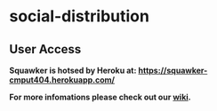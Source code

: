 # social-distribution

## User Access
**Squawker is hotsed by Heroku at: https://squawker-cmput404.herokuapp.com/**

**For more infomations please check out our [wiki](https://github.com/CMPUT404W22-SocialDistribution/social-distribution/wiki).**
